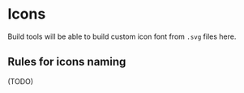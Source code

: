 # Icons

Build tools will be able to build custom icon font from `.svg` files here.

## Rules for icons naming

(TODO)
